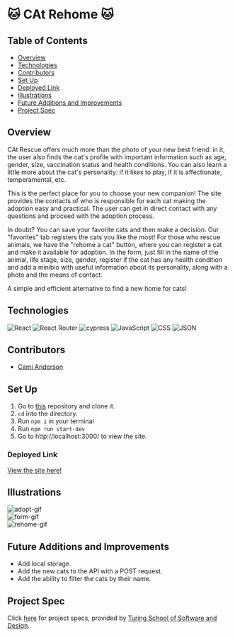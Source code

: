 # 🐱 CAt Rehome 🐱

## Table of Contents
  - [Overview](#overview)
  - [Technologies](#technologies)
  - [Contributors](#contributors)
  - [Set Up](#set-up)
  - [Deployed Link](#deployed-link)
  - [Illustrations](#illustrations)
  - [Future Additions and Improvements](#future-additions-and-improvements)
  - [Project Spec](#project-spec)


## Overview

CAt Rescue offers much more than the photo of your new best friend: in it, the user also finds the cat's profile with important information such as age, gender, size, vaccination status and health conditions. You can also learn a little more about the cat's personality: if it likes to play, if it is affectionate, temperamental, etc.

This is the perfect place for you to choose your new companion! The site provides the contacts of who is responsible for each cat making the adoption easy and practical. The user can get in direct contact with any questions and proceed with the adoption process.

In doubt? You can save your favorite cats and then make a decision. Our "favorites" tab registers the cats you like the most!
For those who rescue animals, we have the "rehome a cat" button, where you can register a cat and make it available for adoption. In the form, just fill in the name of the animal, life stage, size, gender, register if the cat has any health condition and add a minibio with useful information about its personality, along with a photo and the means of contact.

A simple and efficient alternative to find a new home for cats!

## Technologies

![React](https://img.shields.io/badge/react-%2320232a.svg?style=for-the-badge&logo=react&logoColor=%2361DAFB)
![React Router](https://img.shields.io/badge/React_Router-CA4245?style=for-the-badge&logo=react-router&logoColor=white)
![cypress](https://img.shields.io/badge/-cypress-%23E5E5E5?style=for-the-badge&logo=cypress&logoColor=058a5e)
![JavaScript](https://img.shields.io/badge/JavaScript-323330?style=for-the-badge&logo=javascript&logoColor=F7DF1E)
![CSS](https://img.shields.io/badge/CSS3-1572B6?style=for-the-badge&logo=css3&logoColor=white)
![JSON](https://img.shields.io/badge/json-5E5C5C?style=for-the-badge&logo=json&logoColor=white)


## Contributors

- [Cami Anderson](https://github.com/camianderson)


## Set Up

1. Go to [this](https://github.com/camianderson/CAt-rehome) repository and clone it. 
2. `cd` into the directory.
3. Run `npm i` in your terminal
4. Run `npm run start-dev`
6. Go to http://localhost:3000/ to view the site.

### Deployed Link
[View the site here!](https://cat-rehome.herokuapp.com//)

## Illustrations
![adopt-gif](https://media.giphy.com/media/n24Fm6ZgvdDe0FvwvB/giphy.gif)<br>
![form-gif](https://media.giphy.com/media/KrNbXrBhUUoEmSvgsU/giphy.gif)<br>
![rehome-gif](https://media.giphy.com/media/TiCtZzKnwMm5TuX3OI/giphy.gif)



## Future Additions and Improvements

- Add local storage.
- Add the new cats to the API with a POST request.
- Add the ability to filter the cats by their name.

## Project Spec

Click [here](https://frontend.turing.edu/projects/module-3/showcase.html) for project specs, provided by [Turing School of Software and Design](https://turing.edu/).
